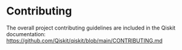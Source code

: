 # Contributing

The overall project contributing guidelines are included in the Qiskit documentation: https://github.com/Qiskit/qiskit/blob/main/CONTRIBUTING.md
